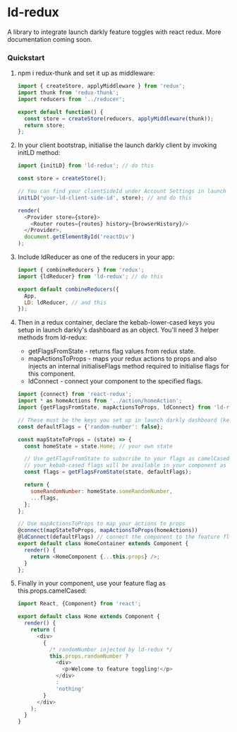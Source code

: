 # ld-redux
A library to integrate launch darkly feature toggles with react redux.
More documentation coming soon.

### Quickstart

1. npm i redux-thunk and set it up as middleware:

    ```javascript
    import { createStore, applyMiddleware } from 'redux';
    import thunk from 'redux-thunk';
    import reducers from '../reducer';
    
    export default function() {
      const store = createStore(reducers, applyMiddleware(thunk));
      return store;
    };
    ```

2. In your client bootstrap, initialise the launch darkly client by invoking initLD method:

    ```javascript
    import {initLD} from 'ld-redux'; // do this
    
    const store = createStore();
    
    // You can find your clientSideId under Account Settings in launch darkly's dashboard 
    initLD('your-ld-client-side-id', store); // and do this
    
    render(
      <Provider store={store}>
        <Router routes={routes} history={browserHistory}/>
      </Provider>,
      document.getElementById('reactDiv')
    );
    ```

3. Include ldReducer as one of the reducers in your app:

    ```javascript
    import { combineReducers } from 'redux';
    import {ldReducer} from 'ld-redux'; // do this
    
    export default combineReducers({
      App,
      LD: ldReducer, // and this
    });
    ```

4. Then in a redux container, declare the kebab-lower-cased keys you setup in launch darkly's dashboard as an object. You'll need 3 helper methods from ld-redux:
    * getFlagsFromState - returns flag values from redux state.
    * mapActionsToProps - maps your redux actions to props and also injects an internal initialiseFlags method required to initialise flags for this component.
    * ldConnect - connect your component to the specified flags.
    
    ```javascript
    import {connect} from 'react-redux';
    import * as homeActions from '../action/homeAction';
    import {getFlagsFromState, mapActionsToProps, ldConnect} from 'ld-redux';
    
    // These must be the keys you set up in launch darkly dashboard (kebab-lower-cased)
    const defaultFlags = {'random-number': false};
    
    const mapStateToProps = (state) => {
      const homeState = state.Home; // your own state
    
      // Use getFlagsFromState to subscribe to your flags as camelCased props i.e. 
      // your kebab-cased flags will be available in your component as this.props.camelCased
      const flags = getFlagsFromState(state, defaultFlags);
    
      return {
        someRandomNumber: homeState.someRandomNumber,
        ...flags,
      };
    };
    
    // Use mapActionsToProps to map your actions to props
    @connect(mapStateToProps, mapActionsToProps(homeActions))
    @ldConnect(defaultFlags) // connect the component to the feature flags it needs
    export default class HomeContainer extends Component {
      render() {
        return <HomeComponent {...this.props} />;
      }
    };
    ```
    
5. Finally in your component, use your feature flag as this.props.camelCased:
    ```javascript
    import React, {Component} from 'react';
    
    export default class Home extends Component {
      render() {
        return (
          <div>
            {
              /* randomNumber injected by ld-redux */
              this.props.randomNumber ?
                <div>
                  <p>Welcome to feature toggling!</p>
                </div>
                :
                'nothing'
            }
          </div>
        );
      }
    }
    ```
